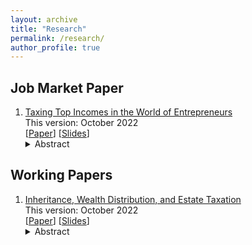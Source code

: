 ```yaml
---
layout: archive
title: "Research"
permalink: /research/
author_profile: true
---
```



## Job Market Paper
1. [Taxing Top Incomes in the World of Entrepreneurs](../files/JMP.pdf)    
   This version: October 2022       
   \[[Paper](../files/JMP.pdf)\] \[[Slides](../files/JMP_Slides.pdf)\]
   <details><summary>Abstract</summary>   
   This paper shows that high top marginal income tax rates generate large losses of aggregate output and productivity. These losses arise because taxes distort the investment decisions of entrepreneurs who constitute a large share of high earners. I identify two novel distortions. The first is the "productivity investment effect". Top income tax rates distort the productivity investment decisions not only of entrepreneurs who are already in the top income bracket but also of those who will become top earners in the future by building up their firms. The second force is the "incorporation timing effect". Successful entrepreneurs grow their firms and then sell their businesses to the corporate sector through incorporation. High top tax rates push these entrepreneurs to sell before the firms reach their full productivity potential. This force is driven by a feature of the tax code that treats the sale of a firm to the corporate sector as capital gains, which are taxed at a lower rate than personal income. Both effects imply that even though it targets only a small fraction of households, increasing the top marginal income tax rate generates large output costs by decreasing productivity. Since lower productivity erodes the tax base, in a calibrated model, the revenue-maximizing top income tax rate that takes both effects into account is 45%.
   </details>

## Working Papers
1. [Inheritance, Wealth Distribution, and Estate Taxation](../files/Inheritance.pdf)    
   This version: October 2022  
   \[[Paper](../files/Inheritance.pdf)\] \[[Slides](../files/Inheritance_Slides.pdf)\]
   <details><summary>Abstract</summary>
   The estate tax has been considered by its supporters as a natural way to reduce wealth inequality because it targets the wealthy directly. However, this conclusion relies heavily on the underlying assumption that inheritance plays a crucial role in wealth accumulation for the rich. Using data from the Survey of Consumer Finances, this paper exhibits novel evidence about wealthy households and the inheritance they have received. Specifically: 1) less than 14% of the richest one percent's wealth is directly attributable to inheritances. 2) More than half of the top one percent by wealth do not receive any inheritances over their lifetime. Then, in a quantitative model that accounts for novel facts on inheritance received by the rich, this paper finds that even if the estate tax rate were raised to 100 percent, the top one percent wealth holding would drop by only 3.5 percentage points. Moreover, compared with taxing the incomes of the top one percent earners, taxing estates generates a large output loss for a given amount of wealth redistribution, suggesting that estate taxation may not be an effective tool for wealth redistribution.
   </details>
   
   
